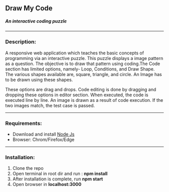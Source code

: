 <h2> <b> Draw My Code </b></h2>
<h5> An interactive coding puzzle </h5>

<hr/>

<h3> <b> Description: </b></h3>
<p> A responsive web application which teaches the basic concepts of programming via 
    an interactive puzzle. This puzzle displays a image pattern as a question. The objective 
    is to draw that pattern using coding.The Code section has limited options, namely- Loop, Conditions,
    and Draw Shape. The various shapes available are, square, triangle, and circle. An Image has to be drawn using 
    these shapes.
 </p>
 <p>
    These options are drag and drops. Code editing is done by dragging and dropping these options in 
    editor section. When executed, the code is executed line by line. An image is drawn as a result of code
    execution. If the two images match, the test case is passed.
 </p>

<hr/>

<h3> <b> Requirements: </b></h3>
<ul> 
    <li>Download and install <a href="https://nodejs.org/en/"> Node Js </a> </li>
    <li> Browser: Chrom/Firefox/Edge </li>
</ul>

<hr/>

<h3> <b> Installation: </b></h3>

<ol> 
    <li> Clone the repo </li>
    <li> Open terminal in root dir and run : <b> npm install </b> </li>
    <li> After installation is complete, run <b> npm start </b> </li>
    <li> Open browser in <b>localhost:3000</b> </li>
</ol>
